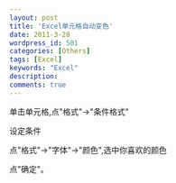 ```yaml
---
layout: post
title: 'Excel单元格自动变色'
date: 2011-3-28
wordpress_id: 501
categories: [Others]
tags: [Excel]
keywords: "Excel"
description: 
comments: true
---
```

单击单元格,点"格式"->"条件格式"

设定条件

点"格式"->"字体"->"颜色",选中你喜欢的颜色

点"确定"。
